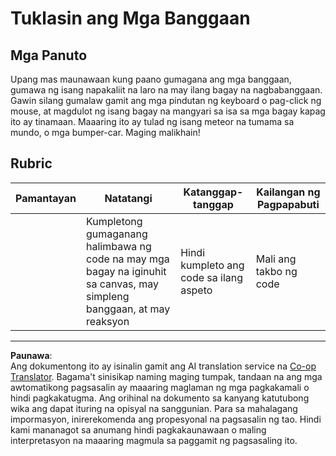 <!--
CO_OP_TRANSLATOR_METADATA:
{
  "original_hash": "8a0a097b45e7c75a611e2795e4013f16",
  "translation_date": "2025-08-27T22:38:45+00:00",
  "source_file": "6-space-game/4-collision-detection/assignment.md",
  "language_code": "tl"
}
-->
# Tuklasin ang Mga Banggaan

## Mga Panuto

Upang mas maunawaan kung paano gumagana ang mga banggaan, gumawa ng isang napakaliit na laro na may ilang bagay na nagbabanggaan. Gawin silang gumalaw gamit ang mga pindutan ng keyboard o pag-click ng mouse, at magdulot ng isang bagay na mangyari sa isa sa mga bagay kapag ito ay tinamaan. Maaaring ito ay tulad ng isang meteor na tumama sa mundo, o mga bumper-car. Maging malikhain!

## Rubric

| Pamantayan | Natatangi                                                                                                                | Katanggap-tanggap              | Kailangan ng Pagpapabuti |
| ---------- | ------------------------------------------------------------------------------------------------------------------------ | ------------------------------ | ------------------------- |
|            | Kumpletong gumaganang halimbawa ng code na may mga bagay na iginuhit sa canvas, may simpleng banggaan, at may reaksyon   | Hindi kumpleto ang code sa ilang aspeto | Mali ang takbo ng code |

---

**Paunawa**:  
Ang dokumentong ito ay isinalin gamit ang AI translation service na [Co-op Translator](https://github.com/Azure/co-op-translator). Bagama't sinisikap naming maging tumpak, tandaan na ang mga awtomatikong pagsasalin ay maaaring maglaman ng mga pagkakamali o hindi pagkakatugma. Ang orihinal na dokumento sa kanyang katutubong wika ang dapat ituring na opisyal na sanggunian. Para sa mahalagang impormasyon, inirerekomenda ang propesyonal na pagsasalin ng tao. Hindi kami mananagot sa anumang hindi pagkakaunawaan o maling interpretasyon na maaaring magmula sa paggamit ng pagsasaling ito.
